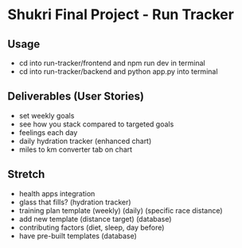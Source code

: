 # Shukri Final Project - Run Tracker

## Usage
* cd into run-tracker/frontend and npm run dev in terminal
* cd into run-tracker/backend and python app.py into terminal

## Deliverables (User Stories)



* set weekly goals
* see how you stack compared to targeted goals
* feelings each day
* daily hydration tracker (enhanced chart)
* miles to km converter tab on chart


## Stretch
* health apps integration
* glass that fills? (hydration tracker)
* training plan template (weekly) (daily) (specific race distance)
* add new template (distance target) (database)
* contributing factors (diet, sleep, day before)
* have pre-built templates (database)
